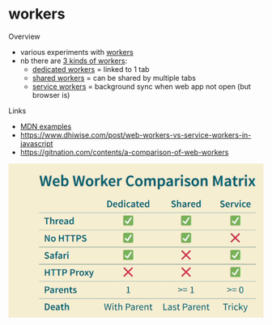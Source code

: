 # workers

Overview

- various experiments with [workers](https://developer.mozilla.org/en-US/docs/Web/API)
- nb there are [3 kinds of workers](https://developer.mozilla.org/en-US/docs/Web/API/Web_Workers_API#worker_types):
  - [dedicated workers](https://developer.mozilla.org/en-US/docs/Web/API/Worker) = linked to 1 tab
  - [shared workers](https://developer.mozilla.org/en-US/docs/Web/API/SharedWorker) = can be shared by multiple tabs
  - [service workers](https://developer.mozilla.org/en-US/docs/Web/API/Service_Worker_API) = background sync when web app not open (but browser is)

Links

- [MDN examples](https://github.com/mdn/dom-examples/tree/main/web-workers/simple-web-worker)
- https://www.dhiwise.com/post/web-workers-vs-service-workers-in-javascript
- https://gitnation.com/contents/a-comparison-of-web-workers

![](20240924103725.png)